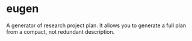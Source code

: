 # eugen
A generator of research project plan. It allows you to generate a full plan from a compact, not redundant description.   

